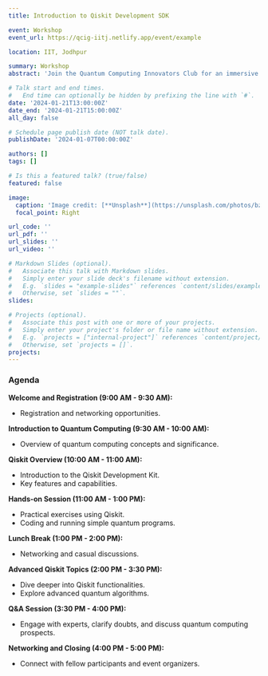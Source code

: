 ```yaml
---
title: Introduction to Qiskit Development SDK

event: Workshop
event_url: https://qcig-iitj.netlify.app/event/example

location: IIT, Jodhpur

summary: Workshop
abstract: 'Join the Quantum Computing Innovators Club for an immersive workshop on the Qiskit Development SDK at IIT Jodhpur on January 21, 2024. Delve into the world of quantum computing as we explore the fundamentals of Qiskit, a powerful open source quantum computing software development framework. Dont miss this opportunity to kickstart your journey into quantum programming and innovation.'

# Talk start and end times.
#   End time can optionally be hidden by prefixing the line with `#`.
date: '2024-01-21T13:00:00Z'
date_end: '2024-01-21T15:00:00Z'
all_day: false

# Schedule page publish date (NOT talk date).
publishDate: '2024-01-07T00:00:00Z'

authors: []
tags: []

# Is this a featured talk? (true/false)
featured: false

image:
  caption: 'Image credit: [**Unsplash**](https://unsplash.com/photos/bzdhc5b3Bxs)'
  focal_point: Right

url_code: ''
url_pdf: ''
url_slides: ''
url_video: ''

# Markdown Slides (optional).
#   Associate this talk with Markdown slides.
#   Simply enter your slide deck's filename without extension.
#   E.g. `slides = "example-slides"` references `content/slides/example-slides.md`.
#   Otherwise, set `slides = ""`.
slides:

# Projects (optional).
#   Associate this post with one or more of your projects.
#   Simply enter your project's folder or file name without extension.
#   E.g. `projects = ["internal-project"]` references `content/project/deep-learning/index.md`.
#   Otherwise, set `projects = []`.
projects:
---
```


### Agenda

**Welcome and Registration (9:00 AM - 9:30 AM):**
- Registration and networking opportunities.

**Introduction to Quantum Computing (9:30 AM - 10:00 AM):**
- Overview of quantum computing concepts and significance.

**Qiskit Overview (10:00 AM - 11:00 AM):**
- Introduction to the Qiskit Development Kit.
- Key features and capabilities.

**Hands-on Session (11:00 AM - 1:00 PM):**
- Practical exercises using Qiskit.
- Coding and running simple quantum programs.

**Lunch Break (1:00 PM - 2:00 PM):**
- Networking and casual discussions.

**Advanced Qiskit Topics (2:00 PM - 3:30 PM):**
- Dive deeper into Qiskit functionalities.
- Explore advanced quantum algorithms.

**Q&A Session (3:30 PM - 4:00 PM):**
- Engage with experts, clarify doubts, and discuss quantum computing prospects.

**Networking and Closing (4:00 PM - 5:00 PM):**
- Connect with fellow participants and event organizers.
